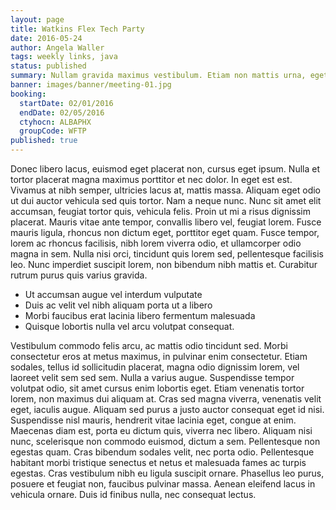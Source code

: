 ```yaml
---
layout: page
title: Watkins Flex Tech Party
date: 2016-05-24
author: Angela Waller
tags: weekly links, java
status: published
summary: Nullam gravida maximus vestibulum. Etiam non mattis urna, eget feugiat.
banner: images/banner/meeting-01.jpg
booking:
  startDate: 02/01/2016
  endDate: 02/05/2016
  ctyhocn: ALBAPHX
  groupCode: WFTP
published: true
---
```

Donec libero lacus, euismod eget placerat non, cursus eget ipsum. Nulla et tortor placerat magna maximus porttitor et nec dolor. In eget est est. Vivamus at nibh semper, ultricies lacus at, mattis massa. Aliquam eget odio ut dui auctor vehicula sed quis tortor. Nam a neque nunc. Nunc sit amet elit accumsan, feugiat tortor quis, vehicula felis. Proin ut mi a risus dignissim placerat. Mauris vitae ante tempor, convallis libero vel, feugiat lorem. Fusce mauris ligula, rhoncus non dictum eget, porttitor eget quam. Fusce tempor, lorem ac rhoncus facilisis, nibh lorem viverra odio, et ullamcorper odio magna in sem. Nulla nisi orci, tincidunt quis lorem sed, pellentesque facilisis leo. Nunc imperdiet suscipit lorem, non bibendum nibh mattis et. Curabitur rutrum purus quis varius gravida.

* Ut accumsan augue vel interdum vulputate
* Duis ac velit vel nibh aliquam porta ut a libero
* Morbi faucibus erat lacinia libero fermentum malesuada
* Quisque lobortis nulla vel arcu volutpat consequat.

Vestibulum commodo felis arcu, ac mattis odio tincidunt sed. Morbi consectetur eros at metus maximus, in pulvinar enim consectetur. Etiam sodales, tellus id sollicitudin placerat, magna odio dignissim lorem, vel laoreet velit sem sed sem. Nulla a varius augue. Suspendisse tempor volutpat odio, sit amet cursus enim lobortis eget. Etiam venenatis tortor lorem, non maximus dui aliquam at. Cras sed magna viverra, venenatis velit eget, iaculis augue. Aliquam sed purus a justo auctor consequat eget id nisi.
Suspendisse nisl mauris, hendrerit vitae lacinia eget, congue at enim. Maecenas diam est, porta eu dictum quis, viverra nec libero. Aliquam nisi nunc, scelerisque non commodo euismod, dictum a sem. Pellentesque non egestas quam. Cras bibendum sodales velit, nec porta odio. Pellentesque habitant morbi tristique senectus et netus et malesuada fames ac turpis egestas. Cras vestibulum nibh eu ligula suscipit ornare. Phasellus leo purus, posuere et feugiat non, faucibus pulvinar massa. Aenean eleifend lacus in vehicula ornare. Duis id finibus nulla, nec consequat lectus.
